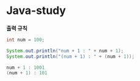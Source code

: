 # Java-study

**출력 규칙**
```java
int num = 100;

System.out.println("num + 1 : " + num + 1); 
System.out.println("(num + 1) : " + (num + 1));
```
```java
num + 1 : 1001
(num + 1) : 101
```

